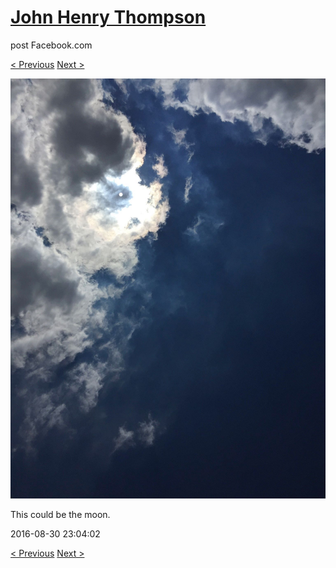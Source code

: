 # [John Henry Thompson](../README.md)
post Facebook.com

[< Previous](2016-08-30-1.md) [Next >](2016-08-24-1.md)

[![](../media/2016-08-30/OS-X-Photos-This-could-be-the-moon.jpg)](../README.md)

This could be the moon.

2016-08-30 23:04:02

[< Previous](2016-08-30-1.md) [Next >](2016-08-24-1.md)